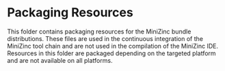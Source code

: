# Packaging Resources

This folder contains packaging resources for the MiniZinc bundle distributions.
These files are used in the continuous integration of the MiniZinc tool chain
and are not used in the compilation of the MiniZinc IDE. Resources in this
folder are packaged depending on the targeted platform and are not available on
all platforms.
